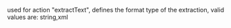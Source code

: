 used for action "extractText", defines the format type of the extraction, valid values are: string,xml
